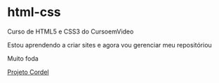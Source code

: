 # html-css
 Curso de HTML5 e CSS3 do CursoemVideo

 Estou aprendendo a criar sites e agora vou gerenciar meu repositóriou

 Muito foda

<a href="exercicios/projeto_cordel/">Projeto Cordel</a>

